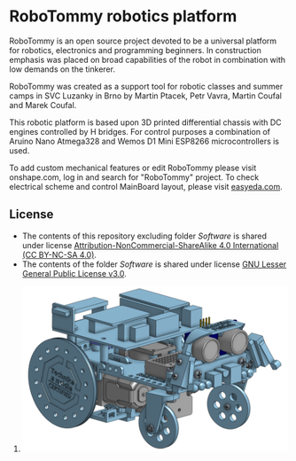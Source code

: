 # RoboTommy robotics platform
RoboTommy is an open source project devoted to be a universal platform 
for robotics, electronics and programming beginners. In construction 
emphasis was placed on broad capabilities of the robot in combination 
with low demands on the tinkerer.

RoboTommy was created as a support tool for robotic classes and summer 
camps in SVC Luzanky in Brno by Martin Ptacek, Petr Vavra, Martin Coufal and Marek Coufal.

This robotic platform is based upon 3D printed differential chassis with 
DC engines controlled by H bridges. For control purposes a combination of 
Aruino Nano Atmega328 and Wemos D1 Mini ESP8266 microcontrollers is used.

To add custom mechanical features or edit RoboTommy please visit onshape.com, log in and search for "RoboTommy" project. To check electrical scheme and control MainBoard layout, please visit [easyeda.com](https://easyeda.com/technika/Arduino_Nano_ESP_MPU_board-965e335938244bc3aa54cd378a177850).

## License
* The contents of this repository excluding folder *Software* is shared under license [Attribution-NonCommercial-ShareAlike 4.0 International (CC BY-NC-SA 4.0)](https://creativecommons.org/licenses/by-nc-sa/4.0/).
* The contents of the folder *Software* is shared under license [GNU Lesser General Public License v3.0](https://www.gnu.org/licenses/lgpl-3.0.en.html).

1.  ![alt](RoboTommy_frontView.png)
